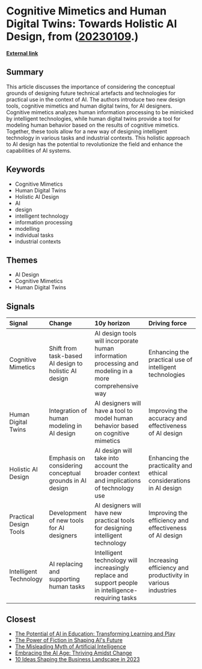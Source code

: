 # __Cognitive Mimetics and Human Digital Twins: Towards Holistic AI Design__, from ([20230109](https://kghosh.substack.com/p/20230109).)

__[External link](https://jyx.jyu.fi/handle/123456789/87497?locale-attribute=en)__



## Summary

This article discusses the importance of considering the conceptual grounds of designing future technical artefacts and technologies for practical use in the context of AI. The authors introduce two new design tools, cognitive mimetics and human digital twins, for AI designers. Cognitive mimetics analyzes human information processing to be mimicked by intelligent technologies, while human digital twins provide a tool for modeling human behavior based on the results of cognitive mimetics. Together, these tools allow for a new way of designing intelligent technology in various tasks and industrial contexts. This holistic approach to AI design has the potential to revolutionize the field and enhance the capabilities of AI systems.

## Keywords

* Cognitive Mimetics
* Human Digital Twins
* Holistic AI Design
* AI
* design
* intelligent technology
* information processing
* modelling
* individual tasks
* industrial contexts

## Themes

* AI Design
* Cognitive Mimetics
* Human Digital Twins

## Signals

| Signal                 | Change                                                  | 10y horizon                                                                                            | Driving force                                                      |
|:-----------------------|:--------------------------------------------------------|:-------------------------------------------------------------------------------------------------------|:-------------------------------------------------------------------|
| Cognitive Mimetics     | Shift from task-based AI design to holistic AI design   | AI design tools will incorporate human information processing and modeling in a more comprehensive way | Enhancing the practical use of intelligent technologies            |
| Human Digital Twins    | Integration of human modeling in AI design              | AI designers will have a tool to model human behavior based on cognitive mimetics                      | Improving the accuracy and effectiveness of AI design              |
| Holistic AI Design     | Emphasis on considering conceptual grounds in AI design | AI design will take into account the broader context and implications of technology use                | Enhancing the practicality and ethical considerations in AI design |
| Practical Design Tools | Development of new tools for AI designers               | AI designers will have new practical tools for designing intelligent technology                        | Improving the efficiency and effectiveness of AI design            |
| Intelligent Technology | AI replacing and supporting human tasks                 | Intelligent technology will increasingly replace and support people in intelligence-requiring tasks    | Increasing efficiency and productivity in various industries       |

## Closest

* [The Potential of AI in Education: Transforming Learning and Play](adf886a1b9fd74281e0a43c3e7c70def)
* [The Power of Fiction in Shaping AI's Future](026067bce7eb8accee127cf0cac4dfa5)
* [The Misleading Myth of Artificial Intelligence](15c812523685076326204f061bf025cd)
* [Embracing the AI Age: Thriving Amidst Change](23a3410059759ba4214235628d4ebd4b)
* [10 Ideas Shaping the Business Landscape in 2023](0d5cc4e60484c56f76248ad109ad9c04)